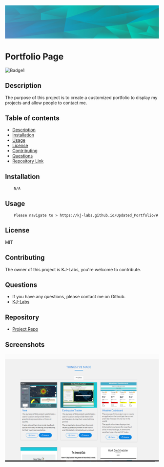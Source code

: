 

![Git](background.PNG)  
# Portfolio Page

![Badge1](https://img.shields.io/badge/License-MIT-Blue)


## Description 
The purpose of this project is to create a customized portfolio to display my projects and allow people to contact me. 

## Table of contents

- [Description](#description)
- [Installation](#installation)
- [Usage](#usage)
- [License](#license)
- [Contributing](#contributing)
- [Questions](#questions)
- [Repository Link](#repository)



## Installation

        N/A

## Usage

        Please navigate to > https://kj-labs.github.io/Updated_Portfolio/#

## License
MIT 


 

## Contributing

The owner of this project is KJ-Labs, you're welcome to contribute.


## Questions

- If you have any questions, please contact me on Github.
- [KJ-Labs](https://github.com/KJ-Labs)

## Repository

- [Project Repo](https://github.com/KJ-Labs/Updated_Portfolio)

## Screenshots
![Git](screenshot.PNG)  


